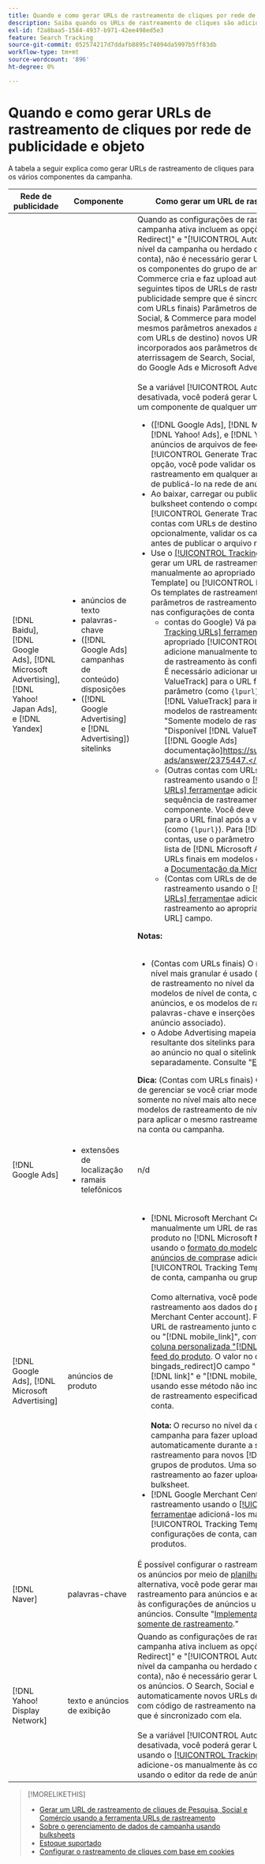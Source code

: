 ```yaml
---
title: Quando e como gerar URLs de rastreamento de cliques por rede de publicidade e objeto
description: Saiba quando os URLs de rastreamento de cliques são adicionados automaticamente e quando e como adicioná-los manualmente para vários componentes do Campaign.
exl-id: f2a8baa5-1584-4937-b971-42ee498ed5e3
feature: Search Tracking
source-git-commit: 052574217d7ddafb8895c74094da5997b5ff83db
workflow-type: tm+mt
source-wordcount: '896'
ht-degree: 0%

---
```


# Quando e como gerar URLs de rastreamento de cliques por rede de publicidade e objeto

A tabela a seguir explica como gerar URLs de rastreamento de cliques para os vários componentes da campanha.

| Rede de publicidade | Componente | Como gerar um URL de rastreamento de cliques |
| ---- | ---- | ---- |
| [!DNL Baidu], [!DNL Google Ads], [!DNL Microsoft Advertising], [!DNL Yahoo! Japan Ads], e [!DNL Yandex] | <ul><li>anúncios de texto</li><li>palavras-chave</li><li>([!DNL Google Ads] campanhas de conteúdo) disposições</li><li>([!DNL Google Advertising] e [!DNL Advertising]) sitelinks</li></ul> | Quando as configurações de rastreamento de uma campanha ativa incluem as opções &quot;[!UICONTROL EF Redirect]&quot; e &quot;[!UICONTROL Auto Upload]&quot; (definido no nível da campanha ou herdado das configurações da conta), não é necessário gerar URLs de rastreamento para os componentes do grupo de anúncios. Search, Social, &amp; Commerce cria e faz upload automaticamente dos seguintes tipos de URLs de rastreamento na rede de publicidade sempre que é sincronizado com ela: a) (contas com URLs finais) Parâmetros de rastreamento de Search, Social, &amp; Commerce para modelos de rastreamento e os mesmos parâmetros anexados aos URLs finais, b) (contas com URLs de destino) novos URLs de destino incorporados aos parâmetros de sufixo da página de aterrissagem de Search, Social, &amp; Commerce e c) (contas do Google Ads e Microsoft Advertising).<br><br>Se a variável [!UICONTROL Auto Upload] estiver desativada, você poderá gerar URLs de rastreamento para um componente de qualquer uma das seguintes maneiras:<ul><li>([!DNL Google Ads], [!DNL Microsoft Advertising], [!DNL Yahoo! Ads], e [!DNL Yandex]) Ao publicar anúncios de arquivos de feed, selecione a variável [!UICONTROL Generate Tracking URLs] opção. Como opção, você pode validar os campos do modelo de rastreamento em qualquer arquivo de bulksheet antes de publicá-lo na rede de anúncios.</li><li>Ao baixar, carregar ou publicar um arquivo de bulksheet contendo o componente, selecione o [!UICONTROL Generate Tracking URLs] opção. Para contas com URLs de destino, você pode, opcionalmente, validar os campos URL base/URL final antes de publicar o arquivo na rede de publicidade</li><li>Use o [[!UICONTROL Tracking URLs] ferramenta](/help/search-social-commerce/tools/click-tracking-url-generate.md) para gerar um URL de rastreamento e adicioná-lo manualmente ao apropriado [!UICONTROL Tracking Template] ou [!UICONTROL Base URL] campo. <b>Nota:</b> Os templates de rastreamento gerados não incluem parâmetros de rastreamento adicionais especificados nas configurações de conta ou campanha.<ul><li>contas do Google) Vá para a página [[!UICONTROL Tracking URLs] ferramenta](/help/search-social-commerce/tools/click-tracking-url-generate.md), copie o valor na tela no apropriado [!UICONTROL Tracking Template] e adicione manualmente toda a cadeia de caracteres de rastreamento às configurações do componente. É necessário adicionar um [!DNL Google Ads] [!DNL ValueTrack] para o URL final após a variável `&url=` parâmetro (como `{lpurl}`). Para obter uma lista de [!DNL ValueTrack] para indicar URLs finais em modelos de rastreamento, consulte os parâmetros &quot;Somente modelo de rastreamento&quot; na seção &quot;Disponível [!DNL ValueTrack] Parâmetros&quot; na [[!DNL Google Ads] documentação]https://support.google.com/google-ads/answer/2375447.</li><li>(Outras contas com URLs finais) Gere um URL de rastreamento usando o [[!UICONTROL Tracking URLs] ferramenta](/help/search-social-commerce/tools/click-tracking-url-generate.md)e adicione manualmente toda a sequência de rastreamento às configurações do componente. Você deve adicionar um parâmetro para o URL final após a variável `&url=` parâmetro (como `{lpurl}`). Para [!DNL Yahoo! Japan Ads] contas, use o parâmetro `{lpurl}`. Para obter uma lista de [!DNL Microsoft Advertising] para indicar URLs finais em modelos de rastreamento, consulte a [Documentação da Microsoft Advertising](https://help.bingads.microsoft.com/#apex/3/en/56799).</li><li>(Contas com URLs de destino) Gere um URL de rastreamento usando o [[!UICONTROL Tracking URLs] ferramenta](/help/search-social-commerce/tools/click-tracking-url-generate.md)e adicione manualmente o URL de rastreamento ao apropriado [!UICONTROL Base URL] campo.</li></ul></li></ul><b>Notas:</b><br><br><ul><li>(Contas com URLs finais) O modelo de rastreamento no nível mais granular é usado (por exemplo, um modelo de rastreamento no nível da palavra-chave substitui os modelos de nível de conta, campanha e grupo de anúncios, e os modelos de rastreamento para palavras-chave e inserções substituem aqueles para o anúncio associado).</li><li>o Adobe Advertising mapeia os cliques e a receita resultante dos sitelinks para a palavra-chave associada ao anúncio no qual o sitelink está incluído, não separadamente. Consulte &quot;[Estoque suportado](/help/search-social-commerce/introduction/supported-inventory.md).&quot;</li></ul><b>Dica:</b> (Contas com URLs finais) O rastreamento é mais fácil de gerenciar se você criar modelos de rastreamento somente no nível mais alto necessário, por exemplo, modelos de rastreamento de nível de conta ou campanha para aplicar o mesmo rastreamento a todas as entidades na conta ou campanha. |
| [!DNL Google Ads] | <ul><li>extensões de localização</li><li>ramais telefônicos</li></ul> | n/d |
| [!DNL Google Ads], [!DNL Microsoft Advertising] | anúncios de produto | <ul><li>[!DNL Microsoft Merchant Center] Contas do: crie manualmente um URL de rastreamento para cada produto no [!DNL Microsoft Merchant Center] conta usando o [formato do modelo de rastreamento para anúncios de compras](/help/search-social-commerce/tracking/formats-click-tracking-microsoft.md)e adicioná-lo manualmente à [!UICONTROL Tracking Template] nas configurações de conta, campanha ou grupo de produtos.<br><br>Como alternativa, você pode adicionar o URL de rastreamento aos dados do produto no [!DNL Microsoft Merchant Center account]. Para fazer isso, inclua o URL de rastreamento junto com o valor no &quot;[!DNL link]&quot; ou &quot;[!DNL mobile_link]&quot;, conforme apropriado, em uma [coluna personalizada &quot;[!DNL bingads_redirect]&quot; no feed do produto](https://help.ads.microsoft.com/#apex/3/en/51084). O valor no campo &quot;[!DNL bingads_redirect]O campo &quot; substitui os valores no &quot;[!DNL link]&quot; e &quot;[!DNL mobile_link]&quot;. Os URLs gerados usando esse método não incluem nenhum parâmetro de rastreamento especificado nas configurações da conta.<br><br><b>Nota:</b> O recurso no nível da conta e no nível da campanha para fazer upload do rastreamento automaticamente durante a sincronização não gera o rastreamento para novos [!DNL Microsoft Advertising] grupos de produtos. Uma solução alternativa é gerar o rastreamento ao fazer upload ou publicar uma bulksheet.</li><li>[!DNL Google Merchant Center] Contas: gere URLs de rastreamento usando o [[!UICONTROL Tracking URLs] ferramenta](/help/search-social-commerce/tools/click-tracking-url-generate.md)e adicioná-los manualmente à [!UICONTROL Tracking Template] campos nas configurações de conta, campanha ou grupo de produtos.</li></ul> |
| [!DNL Naver] | palavras-chave | É possível configurar o rastreamento de cliques para todos os anúncios por meio de [planilhas em massa](/help/search-social-commerce/campaign-management/bulksheets/bulksheet-about.md). Como alternativa, você pode gerar manualmente URLs de rastreamento para anúncios e adicioná-los manualmente às configurações de anúncios usando o editor da rede de anúncios. Consulte &quot;[Implementar [!DNL Naver] contas somente de rastreamento](/help/search-social-commerce/campaign-management/naver-tracking-only-account-implement.md).&quot; |
| [!DNL Yahoo! Display Network] | texto e anúncios de exibição | Quando as configurações de rastreamento de uma campanha ativa incluem as opções &quot;[!UICONTROL EF Redirect]&quot; e &quot;[!UICONTROL Auto Upload]&quot; (definido no nível da campanha ou herdado das configurações da conta), não é necessário gerar URLs de rastreamento para os anúncios. O Search, Social e Commerce cria e carrega automaticamente novos URLs de destino incorporados com código de rastreamento na rede de anúncios sempre que é sincronizado com ela.<br><br>Se a variável [!UICONTROL Auto Upload] estiver desativada, você poderá gerar URLs de rastreamento usando o [[!UICONTROL Tracking URLs] ferramenta](/help/search-social-commerce/tools/click-tracking-url-generate.md)e adicione-os manualmente às configurações de anúncio usando o editor da rede de anúncios. |

>[!MORELIKETHIS]
>
>* [Gerar um URL de rastreamento de cliques de Pesquisa, Social e Comércio usando a ferramenta URLs de rastreamento](/help/search-social-commerce/tools/click-tracking-url-generate.md)
>* [Sobre o gerenciamento de dados de campanha usando bulksheets](/help/search-social-commerce/campaign-management/bulksheets/bulksheet-about.md)
>* [Estoque suportado](/help/search-social-commerce/introduction/supported-inventory.md)
>* [Configurar o rastreamento de cliques com base em cookies](/help/search-social-commerce/tracking/click-tracking-set-up.md)
